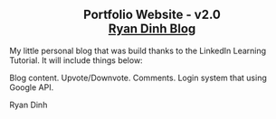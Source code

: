 <h2 align="center">
  Portfolio Website - v2.0<br/>
  <a href="/" target="_blank">Ryan Dinh Blog</a>
</h2>
My little personal blog that was build thanks to the LinkedIn Learning Tutorial.
It will include things below:

Blog content.
Upvote/Downvote.
Comments.
Login system that using Google API.

Ryan Dinh
